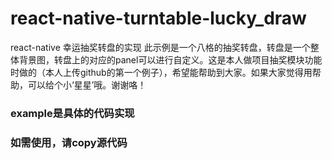 # react-native-turntable-lucky_draw
react-native 幸运抽奖转盘的实现
  此示例是一个八格的抽奖转盘，转盘是一个整体背景图，转盘上的对应的panel可以进行自定义。这是本人做项目抽奖模块功能时做的（本人上传github的第一个例子），希望能帮助到大家。如果大家觉得用帮助，可以给个小‘星星’哦。谢谢咯！
### example是具体的代码实现
### 如需使用，请copy源代码
